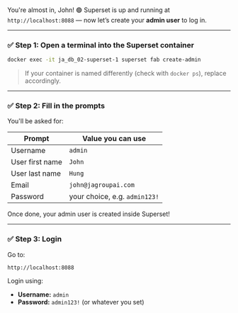 You're almost in, John! 🟢 Superset is up and running at `http://localhost:8088` — now let’s create your **admin user** to log in.

---

### ✅ Step 1: Open a terminal into the Superset container

```bash
docker exec -it ja_db_02-superset-1 superset fab create-admin
```

> If your container is named differently (check with `docker ps`), replace accordingly.

---

### ✅ Step 2: Fill in the prompts

You'll be asked for:

| Prompt        | Value you can use                  |
|---------------|------------------------------------|
| Username      | `admin`                            |
| User first name | `John`                           |
| User last name  | `Hung`                           |
| Email         | `john@jagroupai.com`               |
| Password      | your choice, e.g. `admin123!`      |

Once done, your admin user is created inside Superset!

---

### ✅ Step 3: Login

Go to:
```
http://localhost:8088
```

Login using:
- **Username:** `admin`
- **Password:** `admin123!` (or whatever you set)


